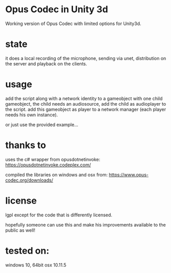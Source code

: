 # Opus Codec in Unity 3d
Working version of Opus Codec with limited options for Unity3d.

# state
it does a local recording of the microphone, sending via unet, distribution on the server and playback on the clients.

# usage
add the script along with a network identity to a gameobject with one child gameobject, the child needs an audiosource, add the child as audioplayer to the script. add this gameobject as player to a network manager (each player needs his own instance).

or just use the provided example...

# thanks to
uses the c# wrapper from opusdotnetinvoke:
https://opusdotnetinvoke.codeplex.com/

compiled the libraries on windows and osx from:
https://www.opus-codec.org/downloads/

# license
lgpl except for the code that is differently licensed.

hopefully someone can use this and make his improvements available to the public as well!

# tested on:
windows 10, 64bit
osx 10.11.5
